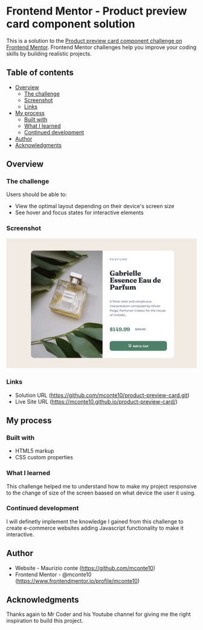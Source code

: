 # Frontend Mentor - Product preview card component solution

This is a solution to the [Product preview card component challenge on Frontend Mentor](https://www.frontendmentor.io/challenges/product-preview-card-component-GO7UmttRfa). Frontend Mentor challenges help you improve your coding skills by building realistic projects. 

## Table of contents

- [Overview](#overview)
  - [The challenge](#the-challenge)
  - [Screenshot](#screenshot)
  - [Links](#links)
- [My process](#my-process)
  - [Built with](#built-with)
  - [What I learned](#what-i-learned)
  - [Continued development](#continued-development)
- [Author](#author)
- [Acknowledgments](#acknowledgments)

## Overview

### The challenge

Users should be able to:

- View the optimal layout depending on their device's screen size
- See hover and focus states for interactive elements

### Screenshot

![](./Screenshot_1.png)

### Links

- Solution URL
(https://github.com/mconte10/product-preview-card.git)
- Live Site URL
(https://mconte10.github.io/product-preview-card/)

## My process

### Built with

- HTML5 markup
- CSS custom properties

### What I learned

This challenge helped me to understand how to make my project responsive to the change of size of the screen baased on what device the user it using.

### Continued development

I will definetly implement the knowledge I gained from this challenge to create e-commerce websites adding Javascript functionality to make it interactive.

## Author

- Website - Maurizio conte (https://github.com/mconte10)
- Frontend Mentor - @mconte10 (https://www.frontendmentor.io/profile/mconte10)

## Acknowledgments

Thanks again to Mr Coder and his Youtube channel for giving me the right inspiration to build this project.
